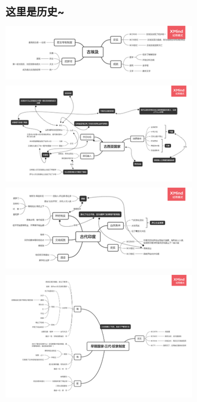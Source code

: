 # 这里是历史~

![1.1古埃及.png](1/png/1.1古埃及.png)

![1.2古西亚国家.png](1/png/1.2古西亚国家.png)

![1.3古代印度.png](1/png/1.3古代印度.png)

![2.1早期国家·三代·奴隶制度.png](1/png/2.1早期国家·三代·奴隶制度.png)